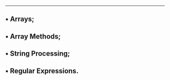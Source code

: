 ---------------------------------------------------------
• Arrays;
---------------------------------------------------------
• Array Methods;
---------------------------------------------------------
• String Processing;
---------------------------------------------------------
• Regular Expressions.
---------------------------------------------------------

